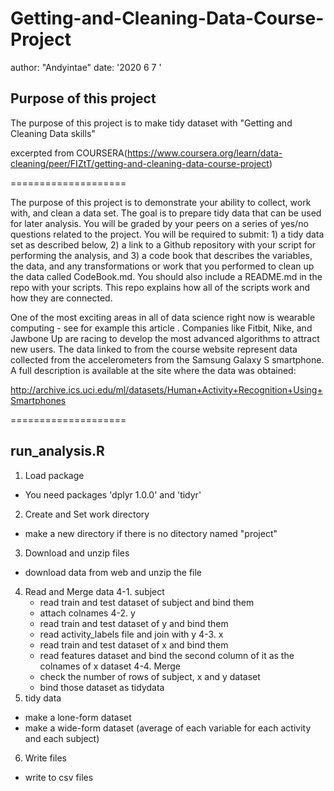 # Getting-and-Cleaning-Data-Course-Project

author: "Andyintae" date: '2020 6 7 '

## Purpose of this project

The purpose of this project is to make tidy dataset with "Getting and Cleaning Data skills"

excerpted from COURSERA(https://www.coursera.org/learn/data-cleaning/peer/FIZtT/getting-and-cleaning-data-course-project)

====================

The purpose of this project is to demonstrate your ability to collect, work with, and clean a data set. The goal is to prepare tidy data that can be used for later analysis. You will be graded by your peers on a series of yes/no questions related to the project. You will be required to submit: 1) a tidy data set as described below, 2) a link to a Github repository with your script for performing the analysis, and 3) a code book that describes the variables, the data, and any transformations or work that you performed to clean up the data called CodeBook.md. You should also include a README.md in the repo with your scripts. This repo explains how all of the scripts work and how they are connected.

One of the most exciting areas in all of data science right now is wearable computing - see for example this article . Companies like Fitbit, Nike, and Jawbone Up are racing to develop the most advanced algorithms to attract new users. The data linked to from the course website represent data collected from the accelerometers from the Samsung Galaxy S smartphone. A full description is available at the site where the data was obtained:

http://archive.ics.uci.edu/ml/datasets/Human+Activity+Recognition+Using+Smartphones

====================

## run_analysis.R

1. Load package 
 - You need packages 'dplyr 1.0.0' and 'tidyr'
2. Create and Set work directory 
 - make a new directory if there is no ditectory named "project"
3. Download and unzip files 
 - download data from web and unzip the file
4. Read and Merge data 
  4-1. subject 
    - read train and test dataset of subject and bind them
    - attach colnames
  4-2. y
    - read train and test dataset of y and bind them
    - read activity_labels file and join with y
  4-3. x
    - read train and test dataset of x and bind them
    - read features dataset and bind the second column of it as the colnames of x dataset
  4-4. Merge 
    - check the number of rows of subject, x and y dataset
    - bind those dataset as tidydata
5. tidy data
 - make a lone-form dataset
 - make a wide-form dataset (average of each variable for each activity and each subject)
6. Write files
 - write to csv files
